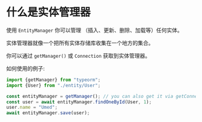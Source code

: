 # 什么是实体管理器

使用 `EntityManager` 你可以管理 （插入、更新、删除、加载等）任何实体。

实体管理器就像一个把所有实体存储库收集在一个地方的集合。

你可以通过 `getManager()` 或 `Connection` 获取到实体管理器。

如何使用的例子:
 
```typescript
import {getManager} from "typeorm";
import {User} from "./entity/User";

const entityManager = getManager(); // you can also get it via getConnection().manager
const user = await entityManager.findOneById(User, 1);
user.name = "Umed";
await entityManager.save(user);
```
